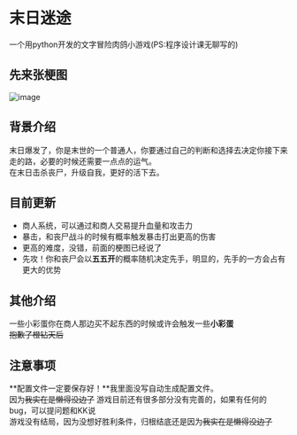 # 末日迷途
一个用python开发的文字冒险肉鸽小游戏(PS:程序设计课无聊写的)

## 先来张梗图
![image](https://github.com/user-attachments/assets/21fe0afb-dddf-4100-bd9b-19b96b946c9f)

## 背景介绍
末日爆发了，你是末世的一个普通人，你要通过自己的判断和选择去决定你接下来走的路，必要的时候还需要一点点的运气。<br>
在末日击杀丧尸，升级自我，更好的活下去。

## 目前更新
- 商人系统，可以通过和商人交易提升血量和攻击力
- 暴击，和丧尸战斗的时候有概率触发暴击打出更高的伤害
- 更高的难度，没错，前面的梗图已经说了
- 先攻！你和丧尸会以**五五开**的概率随机决定先手，明显的，先手的一方会占有更大的优势
  
## 其他介绍
一些小彩蛋你在商人那边买不起东西的时候或许会触发一些**小彩蛋**<br>
~~抱歉了橙钻天后~~

## 注意事项
**配置文件一定要保存好！**我里面没写自动生成配置文件。<br>
因为~~我实在是懒得没边了~~
游戏目前还有很多部分没有完善的，如果有任何的bug，可以提问题和KK说<br>
游戏没有结局，因为没想好胜利条件，归根结底还是因为~~我实在是懒得没边了~~

